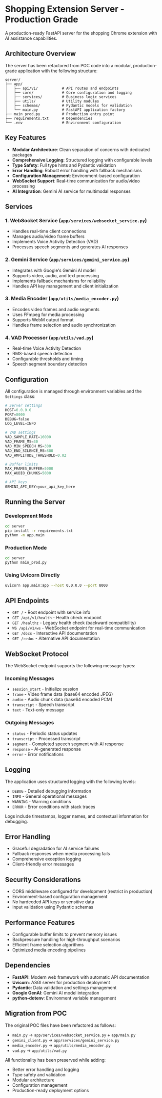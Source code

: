 # Shopping Extension Server - Production Grade

A production-ready FastAPI server for the shopping Chrome extension with AI assistance capabilities.

## Architecture Overview

The server has been refactored from POC code into a modular, production-grade application with the following structure:

```
server/
├── app/
│   ├── api/v1/           # API routes and endpoints
│   ├── core/             # Core configuration and logging
│   ├── services/         # Business logic services
│   ├── utils/            # Utility modules
│   ├── schemas/          # Pydantic models for validation
│   └── main.py           # FastAPI application factory
├── main_prod.py          # Production entry point
├── requirements.txt      # Dependencies
└── .env                  # Environment configuration
```

## Key Features

- **Modular Architecture**: Clean separation of concerns with dedicated packages
- **Comprehensive Logging**: Structured logging with configurable levels
- **Type Safety**: Full type hints and Pydantic validation
- **Error Handling**: Robust error handling with fallback mechanisms
- **Configuration Management**: Environment-based configuration
- **WebSocket Support**: Real-time communication for audio/video processing
- **AI Integration**: Gemini AI service for multimodal responses

## Services

### 1. WebSocket Service (`app/services/websocket_service.py`)
- Handles real-time client connections
- Manages audio/video frame buffers
- Implements Voice Activity Detection (VAD)
- Processes speech segments and generates AI responses

### 2. Gemini Service (`app/services/gemini_service.py`)
- Integrates with Google's Gemini AI model
- Supports video, audio, and text processing
- Implements fallback mechanisms for reliability
- Handles API key management and client initialization

### 3. Media Encoder (`app/utils/media_encoder.py`)
- Encodes video frames and audio segments
- Uses FFmpeg for media processing
- Supports WebM output format
- Handles frame selection and audio synchronization

### 4. VAD Processor (`app/utils/vad.py`)
- Real-time Voice Activity Detection
- RMS-based speech detection
- Configurable thresholds and timing
- Speech segment boundary detection

## Configuration

All configuration is managed through environment variables and the `Settings` class:

```python
# Server settings
HOST=0.0.0.0
PORT=8000
DEBUG=false
LOG_LEVEL=INFO

# VAD settings
VAD_SAMPLE_RATE=16000
VAD_FRAME_MS=30
VAD_MIN_SPEECH_MS=300
VAD_END_SILENCE_MS=800
VAD_AMPLITUDE_THRESHOLD=0.02

# Buffer limits
MAX_FRAMES_BUFFER=5000
MAX_AUDIO_CHUNKS=5000

# API keys
GEMINI_API_KEY=your_api_key_here
```

## Running the Server

### Development Mode
```bash
cd server
pip install -r requirements.txt
python -m app.main
```

### Production Mode
```bash
cd server
python main_prod.py
```

### Using Uvicorn Directly
```bash
uvicorn app.main:app --host 0.0.0.0 --port 8000
```

## API Endpoints

- `GET /` - Root endpoint with service info
- `GET /api/v1/health` - Health check endpoint
- `GET /healthz` - Legacy health check (backward compatibility)
- `WS /api/v1/ws` - WebSocket endpoint for real-time communication
- `GET /docs` - Interactive API documentation
- `GET /redoc` - Alternative API documentation

## WebSocket Protocol

The WebSocket endpoint supports the following message types:

### Incoming Messages
- `session_start` - Initialize session
- `frame` - Video frame data (base64 encoded JPEG)
- `audio` - Audio chunk data (base64 encoded PCM)
- `transcript` - Speech transcript
- `text` - Text-only message

### Outgoing Messages
- `status` - Periodic status updates
- `transcript` - Processed transcript
- `segment` - Completed speech segment with AI response
- `response` - AI-generated response
- `error` - Error notifications

## Logging

The application uses structured logging with the following levels:
- `DEBUG` - Detailed debugging information
- `INFO` - General operational messages
- `WARNING` - Warning conditions
- `ERROR` - Error conditions with stack traces

Logs include timestamps, logger names, and contextual information for debugging.

## Error Handling

- Graceful degradation for AI service failures
- Fallback responses when media processing fails
- Comprehensive exception logging
- Client-friendly error messages

## Security Considerations

- CORS middleware configured for development (restrict in production)
- Environment-based configuration management
- No hardcoded API keys or sensitive data
- Input validation using Pydantic schemas

## Performance Features

- Configurable buffer limits to prevent memory issues
- Backpressure handling for high-throughput scenarios
- Efficient frame selection algorithms
- Optimized media encoding pipelines

## Dependencies

- **FastAPI**: Modern web framework with automatic API documentation
- **Uvicorn**: ASGI server for production deployment
- **Pydantic**: Data validation and settings management
- **Google GenAI**: Gemini AI model integration
- **python-dotenv**: Environment variable management

## Migration from POC

The original POC files have been refactored as follows:

- `main.py` → `app/services/websocket_service.py` + `app/main.py`
- `gemini_client.py` → `app/services/gemini_service.py`
- `media_encoder.py` → `app/utils/media_encoder.py`
- `vad.py` → `app/utils/vad.py`

All functionality has been preserved while adding:
- Better error handling and logging
- Type safety and validation
- Modular architecture
- Configuration management
- Production-ready deployment options
